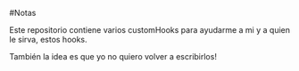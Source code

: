 #Notas  

Este repositorio contiene varios customHooks para ayudarme a mi y a quien le sirva, estos hooks.

También la idea es que yo no quiero volver a escribirlos!
